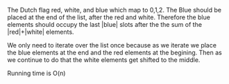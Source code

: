 <!--
Problem 4: Dutch National Flag Problem

Provide an explanation for your answer, clearly organizing your thoughts into
concise and easy-to-understand language.

Focus on explaining the reasoning behind your decisions rather than giving a 
detailed description of the code. For instance, why did you choose a particular 
data structure? Additionally, discuss the efficiency of your solution in terms 
of time and space complexity. If necessary, you can support your explanation 
with code snippets or mathematical formulas. For guidance on how to write 
formulas in markdown, refer to https://docs.github.com/en/get-started/writing-on-github/working-with-advanced-formatting/writing-mathematical-expressions.
-->

The Dutch flag red, white, and blue which map to 0,1,2.
The Blue should be placed at the end of the list, after the red and white. Therefore the blue elements should occupy the last |blue| slots after the the sum of the |red|+|white| elements. 

We only need to iterate over the list once because as we iterate we place the blue elements at the end and the red elements at the begining. Then as we continue to do that the white elements get shifted to the middle.

Running time is O(n)